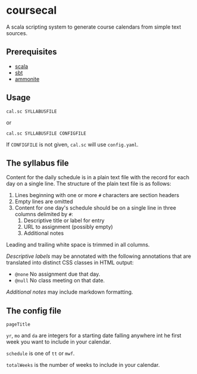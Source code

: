 # coursecal

A scala scripting system to generate course calendars from simple text sources.


## Prerequisites

- [scala](http://www.scala-lang.org/)
- [sbt](http://www.scala-sbt.org/)
- [ammonite](http://www.lihaoyi.com/Ammonite/)

## Usage

    cal.sc SYLLABUSFILE

or

    cal.sc SYLLABUSFILE CONFIGFILE

If `CONFIGFILE` is not given, `cal.sc` will use `config.yaml`.



## The syllabus file

Content for the daily schedule is in a plain text file with the record for each day on a single line. The structure of the plain text file is as follows:

1. Lines beginning with one or more `#` characters are section headers
2. Empty lines are omitted
3. Content for one day's schedule should be on a single line in three columns delimited by `#`:
    1. Descriptive title or label for entry
    2. URL to assignment (possibly empty)
    3. Additional notes

Leading and trailing white space is trimmed in all columns.

*Descriptive labels* may be annotated with the following annotations that are translated into distinct CSS classes in HTML output:

- `@none` No assignment due that day.
- `@null` No class meeting on that date.


*Additional notes* may include markdown formatting.


## The config file

`pageTitle`

`yr`, `mo` and `da` are integers for a starting date falling anywhere int he first week you want to include in your calendar.  

`schedule` is one of `tt` or `mwf`.

`totalWeeks` is the number of weeks to include in your calendar.
